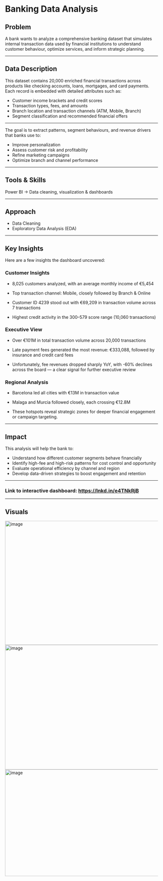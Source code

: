 # Banking Data Analysis

##  Problem
A bank wants to analyze a comprehensive banking dataset that simulates internal transaction data used by financial institutions to understand customer behaviour, optimize services, and inform strategic planning.

---

##  Data Description
This dataset contains 20,000 enriched financial transactions across products like checking accounts, loans, mortgages, and card payments. Each record is embedded with detailed attributes such as:
- Customer income brackets and credit scores
- Transaction types, fees, and amounts
- Branch location and transaction channels (ATM, Mobile, Branch)
- Segment classification and recommended financial offers

---

The goal is to extract patterns, segment behaviours, and revenue drivers that banks use to:
- Improve personalization
- Assess customer risk and profitability
- Refine marketing campaigns
- Optimize branch and channel performance

---

##  Tools & Skills
Power BI → Data cleaning, visualization & dashboards

---

##  Approach
- Data Cleaning
- Exploratory Data Analysis (EDA)

---
##  Key Insights
Here are a few insights the dashboard uncovered:

###  Customer Insights

- 8,025 customers analyzed, with an average monthly income of €5,454

- Top transaction channel: Mobile, closely followed by Branch & Online

- Customer ID 4239 stood out with €69,209 in transaction volume across 7 transactions

- Highest credit activity in the 300–579 score range (10,060 transactions)

###  Executive View

- Over €101M in total transaction volume across 20,000 transactions

- Late payment fees generated the most revenue: €333,088, followed by insurance and credit card fees

- Unfortunately, fee revenues dropped sharply YoY, with -60% declines across the board — a clear signal for further executive review

###  Regional Analysis

- Barcelona led all cities with €13M in transaction value

- Malaga and Murcia followed closely, each crossing €12.8M

- These hotspots reveal strategic zones for deeper financial engagement or campaign targeting.

---

##  Impact
This analysis will help the bank to:
- Understand how different customer segments behave financially
- Identify high-fee and high-risk patterns for cost control and opportunity
- Evaluate operational efficiency by channel and region
- Develop data-driven strategies to boost engagement and retention

---

### Link to interactive dashboard:  https://lnkd.in/e4TNkRjB

---

##  Visuals
<img width="664" height="407" alt="image" src="https://github.com/user-attachments/assets/ea4b32e8-78a8-476c-a8cf-63e587df718f" />
<img width="666" height="409" alt="image" src="https://github.com/user-attachments/assets/8d433ce0-1152-4ffe-8969-b036fbcf9119" />
<img width="618" height="350" alt="image" src="https://github.com/user-attachments/assets/9a7b38e4-f8c3-4e8f-ab3f-7c8ca8876522" />




